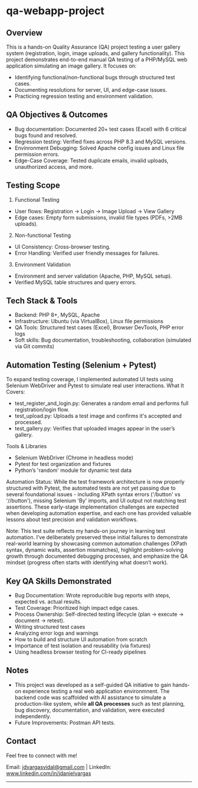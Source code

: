 # qa-webapp-project

## Overview
This is a hands-on Quality Assurance (QA) project testing a user gallery system (registration, login, image uploads, and gallery functionality). This project demonstrates end-to-end manual QA testing of a PHP/MySQL web application simulating an image gallery. It focuses on:
- Identifying functional/non-functional bugs through structured test cases.
- Documenting resolutions for server, UI, and edge-case issues.
- Practicing regression testing and environment validation.

## QA Objectives & Outcomes
- Bug documentation: Documented 20+ test cases (Excel) with 6 critical bugs found and resolved.
- Regression testing: Verified fixes across PHP 8.3 and MySQL versions.
- Envinronment Debugging: Solved Apache config issues and Linux file permission errors. 
- Edge-Case Coverage: Tested duplicate emails, invalid uploads, unauthorized access, and more.

## Testing Scope
1. Functional Testing
- User flows: Registration -> Login -> Image Upload -> View Gallery
- Edge cases: Empty form submissions, invalid file types (PDFs, >2MB uploads).
2. Non-functional Testing
- UI Consistency: Cross-browser testing.
- Error Handling: Verified user friendly messages for failures.
3. Environment Validation
- Environment and server validation (Apache, PHP, MySQL setup).
- Verified MySQL table structures and query errors. 

## Tech Stack & Tools
- Backend: PHP 8+, MySQL, Apache
- Infrastructure: Ubuntu (via VirtualBox), Linux file permissions
- QA Tools: Structured test cases (Excel), Browser DevTools, PHP error logs
- Soft skills: Bug documentation, troubleshooting, collaboration (simulated via Git commits)

## Automation Testing (Selenium + Pytest)
To expand testing coverage, I implemented automated UI tests using Selenium WebDriver and Pytest to simulate real user interactions.
What It Covers:
- test_register_and_login.py: Generates a random email and performs full registration/login flow.
- test_upload.py: Uploads a test image and confirms it's accepted and processed.
- test_gallery.py: Verifies that uploaded images appear in the user’s gallery.

Tools & Libraries
- Selenium WebDriver (Chrome in headless mode)
- Pytest for test organization and fixtures
- Python’s 'random' module for dynamic test data

Automation Status: While the test framework architecture is now properly structured with Pytest, the automated tests are not yet passing due to several foundational issues - including XPath syntax errors ('/button' vs '//button'), missing Selenium 'By' imports, and UI output not matching test assertions. These early-stage implementation challenges are expected when developing automation expertise, and each one has provided valuable lessons about test precision and validation workflows.

Note: This test suite reflects my hands-on journey in learning test automation. I’ve deliberately preserved these initial failures to demonstrate real-world learning by showcasing common automation challenges (XPath syntax, dynamic waits, assertion mismatches), highlight problem-solving growth through documented debugging processes, and emphasize the QA mindset (progress often starts with identifying what doesn’t work).

## Key QA Skills Demonstrated
- Bug Documentation: Wrote reproducible bug reports with steps, expected vs. actual results.
- Test Coverage: Prioritized high impact edge cases.
- Process Ownership: Self-directed testing lifecycle (plan -> execute -> document -> retest).
- Writing structured test cases
- Analyzing error logs and warnings
- How to build and structure UI automation from scratch
- Importance of test isolation and reusability (via fixtures)
- Using headless browser testing for CI-ready pipelines

## Notes
- This project was developed as a self-guided QA initiative to gain hands-on experience testing a real web application environmnent. The backend code was scaffolded with AI assistance to simulate a production-like system, while **all QA processes** such as test planning, bug discovery, documentation, and validation, were executed independently.
- Future Improvements: Postman API tests.

## Contact 
Feel free to connect with me!

Email: jdvargasvidal@gmail.com |
LinkedIn: www.linkedin.com/in/jdanielvargas

---
